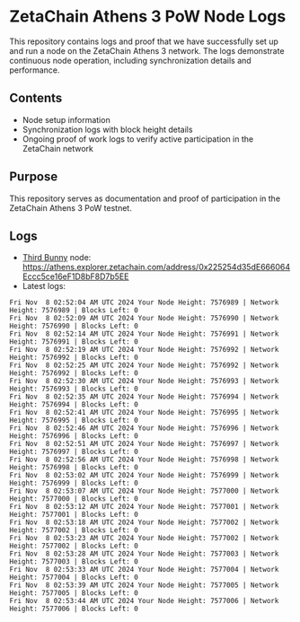 # ZetaChain Athens 3 PoW Node Logs
This repository contains logs and proof that we have successfully set up and run a node on the ZetaChain Athens 3 network. The logs demonstrate continuous node operation, including synchronization details and performance.

## Contents
- Node setup information
- Synchronization logs with block height details
- Ongoing proof of work logs to verify active participation in the ZetaChain network

## Purpose
This repository serves as documentation and proof of participation in the ZetaChain Athens 3 PoW testnet.

## Logs

- [Third Bunny](https://thirdbunny.xyz/) node: https://athens.explorer.zetachain.com/address/0x225254d35dE666064Eccc5ce16eF1D8bF8D7b5EE
- Latest logs:
```
Fri Nov  8 02:52:04 AM UTC 2024 Your Node Height: 7576989 | Network Height: 7576989 | Blocks Left: 0
Fri Nov  8 02:52:09 AM UTC 2024 Your Node Height: 7576990 | Network Height: 7576990 | Blocks Left: 0
Fri Nov  8 02:52:14 AM UTC 2024 Your Node Height: 7576991 | Network Height: 7576991 | Blocks Left: 0
Fri Nov  8 02:52:19 AM UTC 2024 Your Node Height: 7576992 | Network Height: 7576992 | Blocks Left: 0
Fri Nov  8 02:52:25 AM UTC 2024 Your Node Height: 7576992 | Network Height: 7576992 | Blocks Left: 0
Fri Nov  8 02:52:30 AM UTC 2024 Your Node Height: 7576993 | Network Height: 7576993 | Blocks Left: 0
Fri Nov  8 02:52:35 AM UTC 2024 Your Node Height: 7576994 | Network Height: 7576994 | Blocks Left: 0
Fri Nov  8 02:52:41 AM UTC 2024 Your Node Height: 7576995 | Network Height: 7576995 | Blocks Left: 0
Fri Nov  8 02:52:46 AM UTC 2024 Your Node Height: 7576996 | Network Height: 7576996 | Blocks Left: 0
Fri Nov  8 02:52:51 AM UTC 2024 Your Node Height: 7576997 | Network Height: 7576997 | Blocks Left: 0
Fri Nov  8 02:52:56 AM UTC 2024 Your Node Height: 7576998 | Network Height: 7576998 | Blocks Left: 0
Fri Nov  8 02:53:02 AM UTC 2024 Your Node Height: 7576999 | Network Height: 7576999 | Blocks Left: 0
Fri Nov  8 02:53:07 AM UTC 2024 Your Node Height: 7577000 | Network Height: 7577000 | Blocks Left: 0
Fri Nov  8 02:53:12 AM UTC 2024 Your Node Height: 7577001 | Network Height: 7577001 | Blocks Left: 0
Fri Nov  8 02:53:18 AM UTC 2024 Your Node Height: 7577002 | Network Height: 7577002 | Blocks Left: 0
Fri Nov  8 02:53:23 AM UTC 2024 Your Node Height: 7577002 | Network Height: 7577002 | Blocks Left: 0
Fri Nov  8 02:53:28 AM UTC 2024 Your Node Height: 7577003 | Network Height: 7577003 | Blocks Left: 0
Fri Nov  8 02:53:33 AM UTC 2024 Your Node Height: 7577004 | Network Height: 7577004 | Blocks Left: 0
Fri Nov  8 02:53:39 AM UTC 2024 Your Node Height: 7577005 | Network Height: 7577005 | Blocks Left: 0
Fri Nov  8 02:53:44 AM UTC 2024 Your Node Height: 7577006 | Network Height: 7577006 | Blocks Left: 0
```
